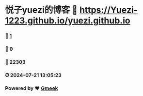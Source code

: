 # 悦子yuezi的博客 :link: https://Yuezi-1223.github.io/yuezi.github.io 
### :page_facing_up: [1](https://Yuezi-1223.github.io/yuezi.github.io/tag.html) 
### :speech_balloon: 0 
### :hibiscus: 22303 
### :alarm_clock: 2024-07-21 13:05:23 
### Powered by :heart: [Gmeek](https://github.com/Meekdai/Gmeek)
